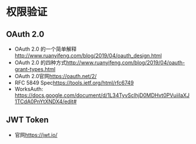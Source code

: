 # 权限验证

## OAuth 2.0

- OAuth 2.0 的一个简单解释<http://www.ruanyifeng.com/blog/2019/04/oauth_design.html>
- OAuth 2.0 的四种方式<http://www.ruanyifeng.com/blog/2019/04/oauth-grant-types.html>
- OAuth 2.0官网<https://oauth.net/2/>
- RFC 5849 Spec<https://tools.ietf.org/html/rfc6749>
- WorksAuth: <https://docs.google.com/document/d/1L34TyvSclhjD0MDHvt0PVuiiIaXJ1TCdA0PnYtXNDX4/edit#>

## JWT Token

- 官网<https://jwt.io/>
